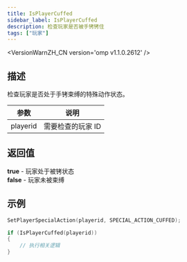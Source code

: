```yaml
---
title: IsPlayerCuffed
sidebar_label: IsPlayerCuffed
description: 检查玩家是否被手铐铐住
tags: ["玩家"]
---
```


<VersionWarnZH_CN version='omp v1.1.0.2612' />

## 描述

检查玩家是否处于手铐束缚的特殊动作状态。

| 参数     | 说明              |
| -------- | ----------------- |
| playerid | 需要检查的玩家 ID |

## 返回值

**true** - 玩家处于被铐状态  
**false** - 玩家未被束缚

## 示例

```c
SetPlayerSpecialAction(playerid, SPECIAL_ACTION_CUFFED);

if (IsPlayerCuffed(playerid))
{
    // 执行相关逻辑
}
```
